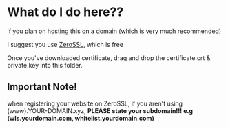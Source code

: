 <h1>What do I do here??</h1>

if you plan on hosting this on a domain (which is very much recommended)

I suggest you use [ZeroSSL](https://app.zerossl.com/login), which is free

Once you've downloaded certificate, drag and drop the certificate.crt & private.key into this folder.

<h2> Important Note! </h2>

when registering your website on ZeroSSL, if you aren't using (www).YOUR-DOMAIN.xyz, <b> PLEASE state your subdomain!!! e.g (wls.yourdomain.com, whitelist.yourdomain.com) </b>
